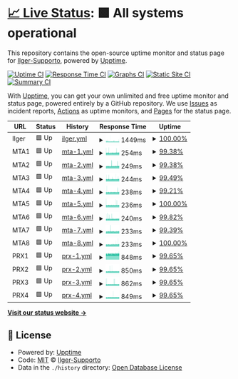 # [📈 Live Status](https://Ilger-Supporto.github.io/Uptime): <!--live status--> **🟩 All systems operational**

This repository contains the open-source uptime monitor and status page for [Ilger-Supporto](https://Ilger-Supporto.github.io/Uptime), powered by [Upptime](https://github.com/upptime/upptime).

[![Uptime CI](https://github.com/Ilger-Supporto/Uptime/workflows/Uptime%20CI/badge.svg)](https://github.com/Ilger-Supporto/Uptime/actions?query=workflow%3A%22Uptime+CI%22)
[![Response Time CI](https://github.com/Ilger-Supporto/Uptime/workflows/Response%20Time%20CI/badge.svg)](https://github.com/Ilger-Supporto/Uptime/actions?query=workflow%3A%22Response+Time+CI%22)
[![Graphs CI](https://github.com/Ilger-Supporto/Uptime/workflows/Graphs%20CI/badge.svg)](https://github.com/Ilger-Supporto/Uptime/actions?query=workflow%3A%22Graphs+CI%22)
[![Static Site CI](https://github.com/Ilger-Supporto/Uptime/workflows/Static%20Site%20CI/badge.svg)](https://github.com/Ilger-Supporto/Uptime/actions?query=workflow%3A%22Static+Site+CI%22)
[![Summary CI](https://github.com/Ilger-Supporto/Uptime/workflows/Summary%20CI/badge.svg)](https://github.com/Ilger-Supporto/Uptime/actions?query=workflow%3A%22Summary+CI%22)

With [Upptime](https://upptime.js.org), you can get your own unlimited and free uptime monitor and status page, powered entirely by a GitHub repository. We use [Issues](https://github.com/Ilger-Supporto/Uptime/issues) as incident reports, [Actions](https://github.com/Ilger-Supporto/Uptime/actions) as uptime monitors, and [Pages](https://Ilger-Supporto.github.io/Uptime) for the status page.

<!--start: status pages-->
<!-- This summary is generated by Upptime (https://github.com/upptime/upptime) -->
<!-- Do not edit this manually, your changes will be overwritten -->
<!-- prettier-ignore -->
| URL | Status | History | Response Time | Uptime |
| --- | ------ | ------- | ------------- | ------ |
| <img alt="" src="https://icons.duckduckgo.com/ip3/null.ico" height="13"> Ilger | 🟩 Up | [ilger.yml](https://github.com/Ilger-Supporto/Uptime/commits/HEAD/history/ilger.yml) | <details><summary><img alt="Response time graph" src="./graphs/ilger/response-time-week.png" height="20"> 1449ms</summary><br><a href="https://Ilger-Supporto.github.io/Uptime/history/ilger"><img alt="Response time 1383" src="https://img.shields.io/endpoint?url=https%3A%2F%2Fraw.githubusercontent.com%2FIlger-Supporto%2FUptime%2FHEAD%2Fapi%2Filger%2Fresponse-time.json"></a><br><a href="https://Ilger-Supporto.github.io/Uptime/history/ilger"><img alt="24-hour response time 1452" src="https://img.shields.io/endpoint?url=https%3A%2F%2Fraw.githubusercontent.com%2FIlger-Supporto%2FUptime%2FHEAD%2Fapi%2Filger%2Fresponse-time-day.json"></a><br><a href="https://Ilger-Supporto.github.io/Uptime/history/ilger"><img alt="7-day response time 1449" src="https://img.shields.io/endpoint?url=https%3A%2F%2Fraw.githubusercontent.com%2FIlger-Supporto%2FUptime%2FHEAD%2Fapi%2Filger%2Fresponse-time-week.json"></a><br><a href="https://Ilger-Supporto.github.io/Uptime/history/ilger"><img alt="30-day response time 1406" src="https://img.shields.io/endpoint?url=https%3A%2F%2Fraw.githubusercontent.com%2FIlger-Supporto%2FUptime%2FHEAD%2Fapi%2Filger%2Fresponse-time-month.json"></a><br><a href="https://Ilger-Supporto.github.io/Uptime/history/ilger"><img alt="1-year response time 1383" src="https://img.shields.io/endpoint?url=https%3A%2F%2Fraw.githubusercontent.com%2FIlger-Supporto%2FUptime%2FHEAD%2Fapi%2Filger%2Fresponse-time-year.json"></a></details> | <details><summary><a href="https://Ilger-Supporto.github.io/Uptime/history/ilger">100.00%</a></summary><a href="https://Ilger-Supporto.github.io/Uptime/history/ilger"><img alt="All-time uptime 99.95%" src="https://img.shields.io/endpoint?url=https%3A%2F%2Fraw.githubusercontent.com%2FIlger-Supporto%2FUptime%2FHEAD%2Fapi%2Filger%2Fuptime.json"></a><br><a href="https://Ilger-Supporto.github.io/Uptime/history/ilger"><img alt="24-hour uptime 100.00%" src="https://img.shields.io/endpoint?url=https%3A%2F%2Fraw.githubusercontent.com%2FIlger-Supporto%2FUptime%2FHEAD%2Fapi%2Filger%2Fuptime-day.json"></a><br><a href="https://Ilger-Supporto.github.io/Uptime/history/ilger"><img alt="7-day uptime 100.00%" src="https://img.shields.io/endpoint?url=https%3A%2F%2Fraw.githubusercontent.com%2FIlger-Supporto%2FUptime%2FHEAD%2Fapi%2Filger%2Fuptime-week.json"></a><br><a href="https://Ilger-Supporto.github.io/Uptime/history/ilger"><img alt="30-day uptime 100.00%" src="https://img.shields.io/endpoint?url=https%3A%2F%2Fraw.githubusercontent.com%2FIlger-Supporto%2FUptime%2FHEAD%2Fapi%2Filger%2Fuptime-month.json"></a><br><a href="https://Ilger-Supporto.github.io/Uptime/history/ilger"><img alt="1-year uptime 99.95%" src="https://img.shields.io/endpoint?url=https%3A%2F%2Fraw.githubusercontent.com%2FIlger-Supporto%2FUptime%2FHEAD%2Fapi%2Filger%2Fuptime-year.json"></a></details>
| <img alt="" src="https://icons.duckduckgo.com/ip3/null.ico" height="13"> MTA1 | 🟩 Up | [mta-1.yml](https://github.com/Ilger-Supporto/Uptime/commits/HEAD/history/mta-1.yml) | <details><summary><img alt="Response time graph" src="./graphs/mta-1/response-time-week.png" height="20"> 254ms</summary><br><a href="https://Ilger-Supporto.github.io/Uptime/history/mta-1"><img alt="Response time 254" src="https://img.shields.io/endpoint?url=https%3A%2F%2Fraw.githubusercontent.com%2FIlger-Supporto%2FUptime%2FHEAD%2Fapi%2Fmta-1%2Fresponse-time.json"></a><br><a href="https://Ilger-Supporto.github.io/Uptime/history/mta-1"><img alt="24-hour response time 257" src="https://img.shields.io/endpoint?url=https%3A%2F%2Fraw.githubusercontent.com%2FIlger-Supporto%2FUptime%2FHEAD%2Fapi%2Fmta-1%2Fresponse-time-day.json"></a><br><a href="https://Ilger-Supporto.github.io/Uptime/history/mta-1"><img alt="7-day response time 254" src="https://img.shields.io/endpoint?url=https%3A%2F%2Fraw.githubusercontent.com%2FIlger-Supporto%2FUptime%2FHEAD%2Fapi%2Fmta-1%2Fresponse-time-week.json"></a><br><a href="https://Ilger-Supporto.github.io/Uptime/history/mta-1"><img alt="30-day response time 254" src="https://img.shields.io/endpoint?url=https%3A%2F%2Fraw.githubusercontent.com%2FIlger-Supporto%2FUptime%2FHEAD%2Fapi%2Fmta-1%2Fresponse-time-month.json"></a><br><a href="https://Ilger-Supporto.github.io/Uptime/history/mta-1"><img alt="1-year response time 254" src="https://img.shields.io/endpoint?url=https%3A%2F%2Fraw.githubusercontent.com%2FIlger-Supporto%2FUptime%2FHEAD%2Fapi%2Fmta-1%2Fresponse-time-year.json"></a></details> | <details><summary><a href="https://Ilger-Supporto.github.io/Uptime/history/mta-1">99.38%</a></summary><a href="https://Ilger-Supporto.github.io/Uptime/history/mta-1"><img alt="All-time uptime 99.78%" src="https://img.shields.io/endpoint?url=https%3A%2F%2Fraw.githubusercontent.com%2FIlger-Supporto%2FUptime%2FHEAD%2Fapi%2Fmta-1%2Fuptime.json"></a><br><a href="https://Ilger-Supporto.github.io/Uptime/history/mta-1"><img alt="24-hour uptime 100.00%" src="https://img.shields.io/endpoint?url=https%3A%2F%2Fraw.githubusercontent.com%2FIlger-Supporto%2FUptime%2FHEAD%2Fapi%2Fmta-1%2Fuptime-day.json"></a><br><a href="https://Ilger-Supporto.github.io/Uptime/history/mta-1"><img alt="7-day uptime 99.38%" src="https://img.shields.io/endpoint?url=https%3A%2F%2Fraw.githubusercontent.com%2FIlger-Supporto%2FUptime%2FHEAD%2Fapi%2Fmta-1%2Fuptime-week.json"></a><br><a href="https://Ilger-Supporto.github.io/Uptime/history/mta-1"><img alt="30-day uptime 99.78%" src="https://img.shields.io/endpoint?url=https%3A%2F%2Fraw.githubusercontent.com%2FIlger-Supporto%2FUptime%2FHEAD%2Fapi%2Fmta-1%2Fuptime-month.json"></a><br><a href="https://Ilger-Supporto.github.io/Uptime/history/mta-1"><img alt="1-year uptime 99.78%" src="https://img.shields.io/endpoint?url=https%3A%2F%2Fraw.githubusercontent.com%2FIlger-Supporto%2FUptime%2FHEAD%2Fapi%2Fmta-1%2Fuptime-year.json"></a></details>
| <img alt="" src="https://icons.duckduckgo.com/ip3/null.ico" height="13"> MTA2 | 🟩 Up | [mta-2.yml](https://github.com/Ilger-Supporto/Uptime/commits/HEAD/history/mta-2.yml) | <details><summary><img alt="Response time graph" src="./graphs/mta-2/response-time-week.png" height="20"> 249ms</summary><br><a href="https://Ilger-Supporto.github.io/Uptime/history/mta-2"><img alt="Response time 248" src="https://img.shields.io/endpoint?url=https%3A%2F%2Fraw.githubusercontent.com%2FIlger-Supporto%2FUptime%2FHEAD%2Fapi%2Fmta-2%2Fresponse-time.json"></a><br><a href="https://Ilger-Supporto.github.io/Uptime/history/mta-2"><img alt="24-hour response time 257" src="https://img.shields.io/endpoint?url=https%3A%2F%2Fraw.githubusercontent.com%2FIlger-Supporto%2FUptime%2FHEAD%2Fapi%2Fmta-2%2Fresponse-time-day.json"></a><br><a href="https://Ilger-Supporto.github.io/Uptime/history/mta-2"><img alt="7-day response time 249" src="https://img.shields.io/endpoint?url=https%3A%2F%2Fraw.githubusercontent.com%2FIlger-Supporto%2FUptime%2FHEAD%2Fapi%2Fmta-2%2Fresponse-time-week.json"></a><br><a href="https://Ilger-Supporto.github.io/Uptime/history/mta-2"><img alt="30-day response time 248" src="https://img.shields.io/endpoint?url=https%3A%2F%2Fraw.githubusercontent.com%2FIlger-Supporto%2FUptime%2FHEAD%2Fapi%2Fmta-2%2Fresponse-time-month.json"></a><br><a href="https://Ilger-Supporto.github.io/Uptime/history/mta-2"><img alt="1-year response time 248" src="https://img.shields.io/endpoint?url=https%3A%2F%2Fraw.githubusercontent.com%2FIlger-Supporto%2FUptime%2FHEAD%2Fapi%2Fmta-2%2Fresponse-time-year.json"></a></details> | <details><summary><a href="https://Ilger-Supporto.github.io/Uptime/history/mta-2">99.38%</a></summary><a href="https://Ilger-Supporto.github.io/Uptime/history/mta-2"><img alt="All-time uptime 99.78%" src="https://img.shields.io/endpoint?url=https%3A%2F%2Fraw.githubusercontent.com%2FIlger-Supporto%2FUptime%2FHEAD%2Fapi%2Fmta-2%2Fuptime.json"></a><br><a href="https://Ilger-Supporto.github.io/Uptime/history/mta-2"><img alt="24-hour uptime 100.00%" src="https://img.shields.io/endpoint?url=https%3A%2F%2Fraw.githubusercontent.com%2FIlger-Supporto%2FUptime%2FHEAD%2Fapi%2Fmta-2%2Fuptime-day.json"></a><br><a href="https://Ilger-Supporto.github.io/Uptime/history/mta-2"><img alt="7-day uptime 99.38%" src="https://img.shields.io/endpoint?url=https%3A%2F%2Fraw.githubusercontent.com%2FIlger-Supporto%2FUptime%2FHEAD%2Fapi%2Fmta-2%2Fuptime-week.json"></a><br><a href="https://Ilger-Supporto.github.io/Uptime/history/mta-2"><img alt="30-day uptime 99.78%" src="https://img.shields.io/endpoint?url=https%3A%2F%2Fraw.githubusercontent.com%2FIlger-Supporto%2FUptime%2FHEAD%2Fapi%2Fmta-2%2Fuptime-month.json"></a><br><a href="https://Ilger-Supporto.github.io/Uptime/history/mta-2"><img alt="1-year uptime 99.78%" src="https://img.shields.io/endpoint?url=https%3A%2F%2Fraw.githubusercontent.com%2FIlger-Supporto%2FUptime%2FHEAD%2Fapi%2Fmta-2%2Fuptime-year.json"></a></details>
| <img alt="" src="https://icons.duckduckgo.com/ip3/null.ico" height="13"> MTA3 | 🟩 Up | [mta-3.yml](https://github.com/Ilger-Supporto/Uptime/commits/HEAD/history/mta-3.yml) | <details><summary><img alt="Response time graph" src="./graphs/mta-3/response-time-week.png" height="20"> 244ms</summary><br><a href="https://Ilger-Supporto.github.io/Uptime/history/mta-3"><img alt="Response time 241" src="https://img.shields.io/endpoint?url=https%3A%2F%2Fraw.githubusercontent.com%2FIlger-Supporto%2FUptime%2FHEAD%2Fapi%2Fmta-3%2Fresponse-time.json"></a><br><a href="https://Ilger-Supporto.github.io/Uptime/history/mta-3"><img alt="24-hour response time 251" src="https://img.shields.io/endpoint?url=https%3A%2F%2Fraw.githubusercontent.com%2FIlger-Supporto%2FUptime%2FHEAD%2Fapi%2Fmta-3%2Fresponse-time-day.json"></a><br><a href="https://Ilger-Supporto.github.io/Uptime/history/mta-3"><img alt="7-day response time 244" src="https://img.shields.io/endpoint?url=https%3A%2F%2Fraw.githubusercontent.com%2FIlger-Supporto%2FUptime%2FHEAD%2Fapi%2Fmta-3%2Fresponse-time-week.json"></a><br><a href="https://Ilger-Supporto.github.io/Uptime/history/mta-3"><img alt="30-day response time 241" src="https://img.shields.io/endpoint?url=https%3A%2F%2Fraw.githubusercontent.com%2FIlger-Supporto%2FUptime%2FHEAD%2Fapi%2Fmta-3%2Fresponse-time-month.json"></a><br><a href="https://Ilger-Supporto.github.io/Uptime/history/mta-3"><img alt="1-year response time 241" src="https://img.shields.io/endpoint?url=https%3A%2F%2Fraw.githubusercontent.com%2FIlger-Supporto%2FUptime%2FHEAD%2Fapi%2Fmta-3%2Fresponse-time-year.json"></a></details> | <details><summary><a href="https://Ilger-Supporto.github.io/Uptime/history/mta-3">99.49%</a></summary><a href="https://Ilger-Supporto.github.io/Uptime/history/mta-3"><img alt="All-time uptime 99.82%" src="https://img.shields.io/endpoint?url=https%3A%2F%2Fraw.githubusercontent.com%2FIlger-Supporto%2FUptime%2FHEAD%2Fapi%2Fmta-3%2Fuptime.json"></a><br><a href="https://Ilger-Supporto.github.io/Uptime/history/mta-3"><img alt="24-hour uptime 100.00%" src="https://img.shields.io/endpoint?url=https%3A%2F%2Fraw.githubusercontent.com%2FIlger-Supporto%2FUptime%2FHEAD%2Fapi%2Fmta-3%2Fuptime-day.json"></a><br><a href="https://Ilger-Supporto.github.io/Uptime/history/mta-3"><img alt="7-day uptime 99.49%" src="https://img.shields.io/endpoint?url=https%3A%2F%2Fraw.githubusercontent.com%2FIlger-Supporto%2FUptime%2FHEAD%2Fapi%2Fmta-3%2Fuptime-week.json"></a><br><a href="https://Ilger-Supporto.github.io/Uptime/history/mta-3"><img alt="30-day uptime 99.82%" src="https://img.shields.io/endpoint?url=https%3A%2F%2Fraw.githubusercontent.com%2FIlger-Supporto%2FUptime%2FHEAD%2Fapi%2Fmta-3%2Fuptime-month.json"></a><br><a href="https://Ilger-Supporto.github.io/Uptime/history/mta-3"><img alt="1-year uptime 99.82%" src="https://img.shields.io/endpoint?url=https%3A%2F%2Fraw.githubusercontent.com%2FIlger-Supporto%2FUptime%2FHEAD%2Fapi%2Fmta-3%2Fuptime-year.json"></a></details>
| <img alt="" src="https://icons.duckduckgo.com/ip3/null.ico" height="13"> MTA4 | 🟩 Up | [mta-4.yml](https://github.com/Ilger-Supporto/Uptime/commits/HEAD/history/mta-4.yml) | <details><summary><img alt="Response time graph" src="./graphs/mta-4/response-time-week.png" height="20"> 238ms</summary><br><a href="https://Ilger-Supporto.github.io/Uptime/history/mta-4"><img alt="Response time 237" src="https://img.shields.io/endpoint?url=https%3A%2F%2Fraw.githubusercontent.com%2FIlger-Supporto%2FUptime%2FHEAD%2Fapi%2Fmta-4%2Fresponse-time.json"></a><br><a href="https://Ilger-Supporto.github.io/Uptime/history/mta-4"><img alt="24-hour response time 251" src="https://img.shields.io/endpoint?url=https%3A%2F%2Fraw.githubusercontent.com%2FIlger-Supporto%2FUptime%2FHEAD%2Fapi%2Fmta-4%2Fresponse-time-day.json"></a><br><a href="https://Ilger-Supporto.github.io/Uptime/history/mta-4"><img alt="7-day response time 238" src="https://img.shields.io/endpoint?url=https%3A%2F%2Fraw.githubusercontent.com%2FIlger-Supporto%2FUptime%2FHEAD%2Fapi%2Fmta-4%2Fresponse-time-week.json"></a><br><a href="https://Ilger-Supporto.github.io/Uptime/history/mta-4"><img alt="30-day response time 237" src="https://img.shields.io/endpoint?url=https%3A%2F%2Fraw.githubusercontent.com%2FIlger-Supporto%2FUptime%2FHEAD%2Fapi%2Fmta-4%2Fresponse-time-month.json"></a><br><a href="https://Ilger-Supporto.github.io/Uptime/history/mta-4"><img alt="1-year response time 237" src="https://img.shields.io/endpoint?url=https%3A%2F%2Fraw.githubusercontent.com%2FIlger-Supporto%2FUptime%2FHEAD%2Fapi%2Fmta-4%2Fresponse-time-year.json"></a></details> | <details><summary><a href="https://Ilger-Supporto.github.io/Uptime/history/mta-4">99.21%</a></summary><a href="https://Ilger-Supporto.github.io/Uptime/history/mta-4"><img alt="All-time uptime 99.71%" src="https://img.shields.io/endpoint?url=https%3A%2F%2Fraw.githubusercontent.com%2FIlger-Supporto%2FUptime%2FHEAD%2Fapi%2Fmta-4%2Fuptime.json"></a><br><a href="https://Ilger-Supporto.github.io/Uptime/history/mta-4"><img alt="24-hour uptime 100.00%" src="https://img.shields.io/endpoint?url=https%3A%2F%2Fraw.githubusercontent.com%2FIlger-Supporto%2FUptime%2FHEAD%2Fapi%2Fmta-4%2Fuptime-day.json"></a><br><a href="https://Ilger-Supporto.github.io/Uptime/history/mta-4"><img alt="7-day uptime 99.21%" src="https://img.shields.io/endpoint?url=https%3A%2F%2Fraw.githubusercontent.com%2FIlger-Supporto%2FUptime%2FHEAD%2Fapi%2Fmta-4%2Fuptime-week.json"></a><br><a href="https://Ilger-Supporto.github.io/Uptime/history/mta-4"><img alt="30-day uptime 99.71%" src="https://img.shields.io/endpoint?url=https%3A%2F%2Fraw.githubusercontent.com%2FIlger-Supporto%2FUptime%2FHEAD%2Fapi%2Fmta-4%2Fuptime-month.json"></a><br><a href="https://Ilger-Supporto.github.io/Uptime/history/mta-4"><img alt="1-year uptime 99.71%" src="https://img.shields.io/endpoint?url=https%3A%2F%2Fraw.githubusercontent.com%2FIlger-Supporto%2FUptime%2FHEAD%2Fapi%2Fmta-4%2Fuptime-year.json"></a></details>
| <img alt="" src="https://icons.duckduckgo.com/ip3/null.ico" height="13"> MTA5 | 🟩 Up | [mta-5.yml](https://github.com/Ilger-Supporto/Uptime/commits/HEAD/history/mta-5.yml) | <details><summary><img alt="Response time graph" src="./graphs/mta-5/response-time-week.png" height="20"> 236ms</summary><br><a href="https://Ilger-Supporto.github.io/Uptime/history/mta-5"><img alt="Response time 235" src="https://img.shields.io/endpoint?url=https%3A%2F%2Fraw.githubusercontent.com%2FIlger-Supporto%2FUptime%2FHEAD%2Fapi%2Fmta-5%2Fresponse-time.json"></a><br><a href="https://Ilger-Supporto.github.io/Uptime/history/mta-5"><img alt="24-hour response time 237" src="https://img.shields.io/endpoint?url=https%3A%2F%2Fraw.githubusercontent.com%2FIlger-Supporto%2FUptime%2FHEAD%2Fapi%2Fmta-5%2Fresponse-time-day.json"></a><br><a href="https://Ilger-Supporto.github.io/Uptime/history/mta-5"><img alt="7-day response time 236" src="https://img.shields.io/endpoint?url=https%3A%2F%2Fraw.githubusercontent.com%2FIlger-Supporto%2FUptime%2FHEAD%2Fapi%2Fmta-5%2Fresponse-time-week.json"></a><br><a href="https://Ilger-Supporto.github.io/Uptime/history/mta-5"><img alt="30-day response time 235" src="https://img.shields.io/endpoint?url=https%3A%2F%2Fraw.githubusercontent.com%2FIlger-Supporto%2FUptime%2FHEAD%2Fapi%2Fmta-5%2Fresponse-time-month.json"></a><br><a href="https://Ilger-Supporto.github.io/Uptime/history/mta-5"><img alt="1-year response time 235" src="https://img.shields.io/endpoint?url=https%3A%2F%2Fraw.githubusercontent.com%2FIlger-Supporto%2FUptime%2FHEAD%2Fapi%2Fmta-5%2Fresponse-time-year.json"></a></details> | <details><summary><a href="https://Ilger-Supporto.github.io/Uptime/history/mta-5">100.00%</a></summary><a href="https://Ilger-Supporto.github.io/Uptime/history/mta-5"><img alt="All-time uptime 100.00%" src="https://img.shields.io/endpoint?url=https%3A%2F%2Fraw.githubusercontent.com%2FIlger-Supporto%2FUptime%2FHEAD%2Fapi%2Fmta-5%2Fuptime.json"></a><br><a href="https://Ilger-Supporto.github.io/Uptime/history/mta-5"><img alt="24-hour uptime 100.00%" src="https://img.shields.io/endpoint?url=https%3A%2F%2Fraw.githubusercontent.com%2FIlger-Supporto%2FUptime%2FHEAD%2Fapi%2Fmta-5%2Fuptime-day.json"></a><br><a href="https://Ilger-Supporto.github.io/Uptime/history/mta-5"><img alt="7-day uptime 100.00%" src="https://img.shields.io/endpoint?url=https%3A%2F%2Fraw.githubusercontent.com%2FIlger-Supporto%2FUptime%2FHEAD%2Fapi%2Fmta-5%2Fuptime-week.json"></a><br><a href="https://Ilger-Supporto.github.io/Uptime/history/mta-5"><img alt="30-day uptime 100.00%" src="https://img.shields.io/endpoint?url=https%3A%2F%2Fraw.githubusercontent.com%2FIlger-Supporto%2FUptime%2FHEAD%2Fapi%2Fmta-5%2Fuptime-month.json"></a><br><a href="https://Ilger-Supporto.github.io/Uptime/history/mta-5"><img alt="1-year uptime 100.00%" src="https://img.shields.io/endpoint?url=https%3A%2F%2Fraw.githubusercontent.com%2FIlger-Supporto%2FUptime%2FHEAD%2Fapi%2Fmta-5%2Fuptime-year.json"></a></details>
| <img alt="" src="https://icons.duckduckgo.com/ip3/null.ico" height="13"> MTA6 | 🟩 Up | [mta-6.yml](https://github.com/Ilger-Supporto/Uptime/commits/HEAD/history/mta-6.yml) | <details><summary><img alt="Response time graph" src="./graphs/mta-6/response-time-week.png" height="20"> 240ms</summary><br><a href="https://Ilger-Supporto.github.io/Uptime/history/mta-6"><img alt="Response time 235" src="https://img.shields.io/endpoint?url=https%3A%2F%2Fraw.githubusercontent.com%2FIlger-Supporto%2FUptime%2FHEAD%2Fapi%2Fmta-6%2Fresponse-time.json"></a><br><a href="https://Ilger-Supporto.github.io/Uptime/history/mta-6"><img alt="24-hour response time 241" src="https://img.shields.io/endpoint?url=https%3A%2F%2Fraw.githubusercontent.com%2FIlger-Supporto%2FUptime%2FHEAD%2Fapi%2Fmta-6%2Fresponse-time-day.json"></a><br><a href="https://Ilger-Supporto.github.io/Uptime/history/mta-6"><img alt="7-day response time 240" src="https://img.shields.io/endpoint?url=https%3A%2F%2Fraw.githubusercontent.com%2FIlger-Supporto%2FUptime%2FHEAD%2Fapi%2Fmta-6%2Fresponse-time-week.json"></a><br><a href="https://Ilger-Supporto.github.io/Uptime/history/mta-6"><img alt="30-day response time 235" src="https://img.shields.io/endpoint?url=https%3A%2F%2Fraw.githubusercontent.com%2FIlger-Supporto%2FUptime%2FHEAD%2Fapi%2Fmta-6%2Fresponse-time-month.json"></a><br><a href="https://Ilger-Supporto.github.io/Uptime/history/mta-6"><img alt="1-year response time 235" src="https://img.shields.io/endpoint?url=https%3A%2F%2Fraw.githubusercontent.com%2FIlger-Supporto%2FUptime%2FHEAD%2Fapi%2Fmta-6%2Fresponse-time-year.json"></a></details> | <details><summary><a href="https://Ilger-Supporto.github.io/Uptime/history/mta-6">99.82%</a></summary><a href="https://Ilger-Supporto.github.io/Uptime/history/mta-6"><img alt="All-time uptime 99.93%" src="https://img.shields.io/endpoint?url=https%3A%2F%2Fraw.githubusercontent.com%2FIlger-Supporto%2FUptime%2FHEAD%2Fapi%2Fmta-6%2Fuptime.json"></a><br><a href="https://Ilger-Supporto.github.io/Uptime/history/mta-6"><img alt="24-hour uptime 100.00%" src="https://img.shields.io/endpoint?url=https%3A%2F%2Fraw.githubusercontent.com%2FIlger-Supporto%2FUptime%2FHEAD%2Fapi%2Fmta-6%2Fuptime-day.json"></a><br><a href="https://Ilger-Supporto.github.io/Uptime/history/mta-6"><img alt="7-day uptime 99.82%" src="https://img.shields.io/endpoint?url=https%3A%2F%2Fraw.githubusercontent.com%2FIlger-Supporto%2FUptime%2FHEAD%2Fapi%2Fmta-6%2Fuptime-week.json"></a><br><a href="https://Ilger-Supporto.github.io/Uptime/history/mta-6"><img alt="30-day uptime 99.93%" src="https://img.shields.io/endpoint?url=https%3A%2F%2Fraw.githubusercontent.com%2FIlger-Supporto%2FUptime%2FHEAD%2Fapi%2Fmta-6%2Fuptime-month.json"></a><br><a href="https://Ilger-Supporto.github.io/Uptime/history/mta-6"><img alt="1-year uptime 99.93%" src="https://img.shields.io/endpoint?url=https%3A%2F%2Fraw.githubusercontent.com%2FIlger-Supporto%2FUptime%2FHEAD%2Fapi%2Fmta-6%2Fuptime-year.json"></a></details>
| <img alt="" src="https://icons.duckduckgo.com/ip3/null.ico" height="13"> MTA7 | 🟩 Up | [mta-7.yml](https://github.com/Ilger-Supporto/Uptime/commits/HEAD/history/mta-7.yml) | <details><summary><img alt="Response time graph" src="./graphs/mta-7/response-time-week.png" height="20"> 233ms</summary><br><a href="https://Ilger-Supporto.github.io/Uptime/history/mta-7"><img alt="Response time 234" src="https://img.shields.io/endpoint?url=https%3A%2F%2Fraw.githubusercontent.com%2FIlger-Supporto%2FUptime%2FHEAD%2Fapi%2Fmta-7%2Fresponse-time.json"></a><br><a href="https://Ilger-Supporto.github.io/Uptime/history/mta-7"><img alt="24-hour response time 239" src="https://img.shields.io/endpoint?url=https%3A%2F%2Fraw.githubusercontent.com%2FIlger-Supporto%2FUptime%2FHEAD%2Fapi%2Fmta-7%2Fresponse-time-day.json"></a><br><a href="https://Ilger-Supporto.github.io/Uptime/history/mta-7"><img alt="7-day response time 233" src="https://img.shields.io/endpoint?url=https%3A%2F%2Fraw.githubusercontent.com%2FIlger-Supporto%2FUptime%2FHEAD%2Fapi%2Fmta-7%2Fresponse-time-week.json"></a><br><a href="https://Ilger-Supporto.github.io/Uptime/history/mta-7"><img alt="30-day response time 234" src="https://img.shields.io/endpoint?url=https%3A%2F%2Fraw.githubusercontent.com%2FIlger-Supporto%2FUptime%2FHEAD%2Fapi%2Fmta-7%2Fresponse-time-month.json"></a><br><a href="https://Ilger-Supporto.github.io/Uptime/history/mta-7"><img alt="1-year response time 234" src="https://img.shields.io/endpoint?url=https%3A%2F%2Fraw.githubusercontent.com%2FIlger-Supporto%2FUptime%2FHEAD%2Fapi%2Fmta-7%2Fresponse-time-year.json"></a></details> | <details><summary><a href="https://Ilger-Supporto.github.io/Uptime/history/mta-7">99.39%</a></summary><a href="https://Ilger-Supporto.github.io/Uptime/history/mta-7"><img alt="All-time uptime 99.78%" src="https://img.shields.io/endpoint?url=https%3A%2F%2Fraw.githubusercontent.com%2FIlger-Supporto%2FUptime%2FHEAD%2Fapi%2Fmta-7%2Fuptime.json"></a><br><a href="https://Ilger-Supporto.github.io/Uptime/history/mta-7"><img alt="24-hour uptime 100.00%" src="https://img.shields.io/endpoint?url=https%3A%2F%2Fraw.githubusercontent.com%2FIlger-Supporto%2FUptime%2FHEAD%2Fapi%2Fmta-7%2Fuptime-day.json"></a><br><a href="https://Ilger-Supporto.github.io/Uptime/history/mta-7"><img alt="7-day uptime 99.39%" src="https://img.shields.io/endpoint?url=https%3A%2F%2Fraw.githubusercontent.com%2FIlger-Supporto%2FUptime%2FHEAD%2Fapi%2Fmta-7%2Fuptime-week.json"></a><br><a href="https://Ilger-Supporto.github.io/Uptime/history/mta-7"><img alt="30-day uptime 99.78%" src="https://img.shields.io/endpoint?url=https%3A%2F%2Fraw.githubusercontent.com%2FIlger-Supporto%2FUptime%2FHEAD%2Fapi%2Fmta-7%2Fuptime-month.json"></a><br><a href="https://Ilger-Supporto.github.io/Uptime/history/mta-7"><img alt="1-year uptime 99.78%" src="https://img.shields.io/endpoint?url=https%3A%2F%2Fraw.githubusercontent.com%2FIlger-Supporto%2FUptime%2FHEAD%2Fapi%2Fmta-7%2Fuptime-year.json"></a></details>
| <img alt="" src="https://icons.duckduckgo.com/ip3/null.ico" height="13"> MTA8 | 🟩 Up | [mta-8.yml](https://github.com/Ilger-Supporto/Uptime/commits/HEAD/history/mta-8.yml) | <details><summary><img alt="Response time graph" src="./graphs/mta-8/response-time-week.png" height="20"> 233ms</summary><br><a href="https://Ilger-Supporto.github.io/Uptime/history/mta-8"><img alt="Response time 235" src="https://img.shields.io/endpoint?url=https%3A%2F%2Fraw.githubusercontent.com%2FIlger-Supporto%2FUptime%2FHEAD%2Fapi%2Fmta-8%2Fresponse-time.json"></a><br><a href="https://Ilger-Supporto.github.io/Uptime/history/mta-8"><img alt="24-hour response time 253" src="https://img.shields.io/endpoint?url=https%3A%2F%2Fraw.githubusercontent.com%2FIlger-Supporto%2FUptime%2FHEAD%2Fapi%2Fmta-8%2Fresponse-time-day.json"></a><br><a href="https://Ilger-Supporto.github.io/Uptime/history/mta-8"><img alt="7-day response time 233" src="https://img.shields.io/endpoint?url=https%3A%2F%2Fraw.githubusercontent.com%2FIlger-Supporto%2FUptime%2FHEAD%2Fapi%2Fmta-8%2Fresponse-time-week.json"></a><br><a href="https://Ilger-Supporto.github.io/Uptime/history/mta-8"><img alt="30-day response time 235" src="https://img.shields.io/endpoint?url=https%3A%2F%2Fraw.githubusercontent.com%2FIlger-Supporto%2FUptime%2FHEAD%2Fapi%2Fmta-8%2Fresponse-time-month.json"></a><br><a href="https://Ilger-Supporto.github.io/Uptime/history/mta-8"><img alt="1-year response time 235" src="https://img.shields.io/endpoint?url=https%3A%2F%2Fraw.githubusercontent.com%2FIlger-Supporto%2FUptime%2FHEAD%2Fapi%2Fmta-8%2Fresponse-time-year.json"></a></details> | <details><summary><a href="https://Ilger-Supporto.github.io/Uptime/history/mta-8">100.00%</a></summary><a href="https://Ilger-Supporto.github.io/Uptime/history/mta-8"><img alt="All-time uptime 100.00%" src="https://img.shields.io/endpoint?url=https%3A%2F%2Fraw.githubusercontent.com%2FIlger-Supporto%2FUptime%2FHEAD%2Fapi%2Fmta-8%2Fuptime.json"></a><br><a href="https://Ilger-Supporto.github.io/Uptime/history/mta-8"><img alt="24-hour uptime 100.00%" src="https://img.shields.io/endpoint?url=https%3A%2F%2Fraw.githubusercontent.com%2FIlger-Supporto%2FUptime%2FHEAD%2Fapi%2Fmta-8%2Fuptime-day.json"></a><br><a href="https://Ilger-Supporto.github.io/Uptime/history/mta-8"><img alt="7-day uptime 100.00%" src="https://img.shields.io/endpoint?url=https%3A%2F%2Fraw.githubusercontent.com%2FIlger-Supporto%2FUptime%2FHEAD%2Fapi%2Fmta-8%2Fuptime-week.json"></a><br><a href="https://Ilger-Supporto.github.io/Uptime/history/mta-8"><img alt="30-day uptime 100.00%" src="https://img.shields.io/endpoint?url=https%3A%2F%2Fraw.githubusercontent.com%2FIlger-Supporto%2FUptime%2FHEAD%2Fapi%2Fmta-8%2Fuptime-month.json"></a><br><a href="https://Ilger-Supporto.github.io/Uptime/history/mta-8"><img alt="1-year uptime 100.00%" src="https://img.shields.io/endpoint?url=https%3A%2F%2Fraw.githubusercontent.com%2FIlger-Supporto%2FUptime%2FHEAD%2Fapi%2Fmta-8%2Fuptime-year.json"></a></details>
| <img alt="" src="https://icons.duckduckgo.com/ip3/null.ico" height="13"> PRX1 | 🟩 Up | [prx-1.yml](https://github.com/Ilger-Supporto/Uptime/commits/HEAD/history/prx-1.yml) | <details><summary><img alt="Response time graph" src="./graphs/prx-1/response-time-week.png" height="20"> 848ms</summary><br><a href="https://Ilger-Supporto.github.io/Uptime/history/prx-1"><img alt="Response time 842" src="https://img.shields.io/endpoint?url=https%3A%2F%2Fraw.githubusercontent.com%2FIlger-Supporto%2FUptime%2FHEAD%2Fapi%2Fprx-1%2Fresponse-time.json"></a><br><a href="https://Ilger-Supporto.github.io/Uptime/history/prx-1"><img alt="24-hour response time 869" src="https://img.shields.io/endpoint?url=https%3A%2F%2Fraw.githubusercontent.com%2FIlger-Supporto%2FUptime%2FHEAD%2Fapi%2Fprx-1%2Fresponse-time-day.json"></a><br><a href="https://Ilger-Supporto.github.io/Uptime/history/prx-1"><img alt="7-day response time 848" src="https://img.shields.io/endpoint?url=https%3A%2F%2Fraw.githubusercontent.com%2FIlger-Supporto%2FUptime%2FHEAD%2Fapi%2Fprx-1%2Fresponse-time-week.json"></a><br><a href="https://Ilger-Supporto.github.io/Uptime/history/prx-1"><img alt="30-day response time 842" src="https://img.shields.io/endpoint?url=https%3A%2F%2Fraw.githubusercontent.com%2FIlger-Supporto%2FUptime%2FHEAD%2Fapi%2Fprx-1%2Fresponse-time-month.json"></a><br><a href="https://Ilger-Supporto.github.io/Uptime/history/prx-1"><img alt="1-year response time 842" src="https://img.shields.io/endpoint?url=https%3A%2F%2Fraw.githubusercontent.com%2FIlger-Supporto%2FUptime%2FHEAD%2Fapi%2Fprx-1%2Fresponse-time-year.json"></a></details> | <details><summary><a href="https://Ilger-Supporto.github.io/Uptime/history/prx-1">99.65%</a></summary><a href="https://Ilger-Supporto.github.io/Uptime/history/prx-1"><img alt="All-time uptime 99.87%" src="https://img.shields.io/endpoint?url=https%3A%2F%2Fraw.githubusercontent.com%2FIlger-Supporto%2FUptime%2FHEAD%2Fapi%2Fprx-1%2Fuptime.json"></a><br><a href="https://Ilger-Supporto.github.io/Uptime/history/prx-1"><img alt="24-hour uptime 100.00%" src="https://img.shields.io/endpoint?url=https%3A%2F%2Fraw.githubusercontent.com%2FIlger-Supporto%2FUptime%2FHEAD%2Fapi%2Fprx-1%2Fuptime-day.json"></a><br><a href="https://Ilger-Supporto.github.io/Uptime/history/prx-1"><img alt="7-day uptime 99.65%" src="https://img.shields.io/endpoint?url=https%3A%2F%2Fraw.githubusercontent.com%2FIlger-Supporto%2FUptime%2FHEAD%2Fapi%2Fprx-1%2Fuptime-week.json"></a><br><a href="https://Ilger-Supporto.github.io/Uptime/history/prx-1"><img alt="30-day uptime 99.87%" src="https://img.shields.io/endpoint?url=https%3A%2F%2Fraw.githubusercontent.com%2FIlger-Supporto%2FUptime%2FHEAD%2Fapi%2Fprx-1%2Fuptime-month.json"></a><br><a href="https://Ilger-Supporto.github.io/Uptime/history/prx-1"><img alt="1-year uptime 99.87%" src="https://img.shields.io/endpoint?url=https%3A%2F%2Fraw.githubusercontent.com%2FIlger-Supporto%2FUptime%2FHEAD%2Fapi%2Fprx-1%2Fuptime-year.json"></a></details>
| <img alt="" src="https://icons.duckduckgo.com/ip3/null.ico" height="13"> PRX2 | 🟩 Up | [prx-2.yml](https://github.com/Ilger-Supporto/Uptime/commits/HEAD/history/prx-2.yml) | <details><summary><img alt="Response time graph" src="./graphs/prx-2/response-time-week.png" height="20"> 850ms</summary><br><a href="https://Ilger-Supporto.github.io/Uptime/history/prx-2"><img alt="Response time 844" src="https://img.shields.io/endpoint?url=https%3A%2F%2Fraw.githubusercontent.com%2FIlger-Supporto%2FUptime%2FHEAD%2Fapi%2Fprx-2%2Fresponse-time.json"></a><br><a href="https://Ilger-Supporto.github.io/Uptime/history/prx-2"><img alt="24-hour response time 851" src="https://img.shields.io/endpoint?url=https%3A%2F%2Fraw.githubusercontent.com%2FIlger-Supporto%2FUptime%2FHEAD%2Fapi%2Fprx-2%2Fresponse-time-day.json"></a><br><a href="https://Ilger-Supporto.github.io/Uptime/history/prx-2"><img alt="7-day response time 850" src="https://img.shields.io/endpoint?url=https%3A%2F%2Fraw.githubusercontent.com%2FIlger-Supporto%2FUptime%2FHEAD%2Fapi%2Fprx-2%2Fresponse-time-week.json"></a><br><a href="https://Ilger-Supporto.github.io/Uptime/history/prx-2"><img alt="30-day response time 844" src="https://img.shields.io/endpoint?url=https%3A%2F%2Fraw.githubusercontent.com%2FIlger-Supporto%2FUptime%2FHEAD%2Fapi%2Fprx-2%2Fresponse-time-month.json"></a><br><a href="https://Ilger-Supporto.github.io/Uptime/history/prx-2"><img alt="1-year response time 844" src="https://img.shields.io/endpoint?url=https%3A%2F%2Fraw.githubusercontent.com%2FIlger-Supporto%2FUptime%2FHEAD%2Fapi%2Fprx-2%2Fresponse-time-year.json"></a></details> | <details><summary><a href="https://Ilger-Supporto.github.io/Uptime/history/prx-2">99.65%</a></summary><a href="https://Ilger-Supporto.github.io/Uptime/history/prx-2"><img alt="All-time uptime 99.87%" src="https://img.shields.io/endpoint?url=https%3A%2F%2Fraw.githubusercontent.com%2FIlger-Supporto%2FUptime%2FHEAD%2Fapi%2Fprx-2%2Fuptime.json"></a><br><a href="https://Ilger-Supporto.github.io/Uptime/history/prx-2"><img alt="24-hour uptime 100.00%" src="https://img.shields.io/endpoint?url=https%3A%2F%2Fraw.githubusercontent.com%2FIlger-Supporto%2FUptime%2FHEAD%2Fapi%2Fprx-2%2Fuptime-day.json"></a><br><a href="https://Ilger-Supporto.github.io/Uptime/history/prx-2"><img alt="7-day uptime 99.65%" src="https://img.shields.io/endpoint?url=https%3A%2F%2Fraw.githubusercontent.com%2FIlger-Supporto%2FUptime%2FHEAD%2Fapi%2Fprx-2%2Fuptime-week.json"></a><br><a href="https://Ilger-Supporto.github.io/Uptime/history/prx-2"><img alt="30-day uptime 99.87%" src="https://img.shields.io/endpoint?url=https%3A%2F%2Fraw.githubusercontent.com%2FIlger-Supporto%2FUptime%2FHEAD%2Fapi%2Fprx-2%2Fuptime-month.json"></a><br><a href="https://Ilger-Supporto.github.io/Uptime/history/prx-2"><img alt="1-year uptime 99.87%" src="https://img.shields.io/endpoint?url=https%3A%2F%2Fraw.githubusercontent.com%2FIlger-Supporto%2FUptime%2FHEAD%2Fapi%2Fprx-2%2Fuptime-year.json"></a></details>
| <img alt="" src="https://icons.duckduckgo.com/ip3/null.ico" height="13"> PRX3 | 🟩 Up | [prx-3.yml](https://github.com/Ilger-Supporto/Uptime/commits/HEAD/history/prx-3.yml) | <details><summary><img alt="Response time graph" src="./graphs/prx-3/response-time-week.png" height="20"> 862ms</summary><br><a href="https://Ilger-Supporto.github.io/Uptime/history/prx-3"><img alt="Response time 852" src="https://img.shields.io/endpoint?url=https%3A%2F%2Fraw.githubusercontent.com%2FIlger-Supporto%2FUptime%2FHEAD%2Fapi%2Fprx-3%2Fresponse-time.json"></a><br><a href="https://Ilger-Supporto.github.io/Uptime/history/prx-3"><img alt="24-hour response time 852" src="https://img.shields.io/endpoint?url=https%3A%2F%2Fraw.githubusercontent.com%2FIlger-Supporto%2FUptime%2FHEAD%2Fapi%2Fprx-3%2Fresponse-time-day.json"></a><br><a href="https://Ilger-Supporto.github.io/Uptime/history/prx-3"><img alt="7-day response time 862" src="https://img.shields.io/endpoint?url=https%3A%2F%2Fraw.githubusercontent.com%2FIlger-Supporto%2FUptime%2FHEAD%2Fapi%2Fprx-3%2Fresponse-time-week.json"></a><br><a href="https://Ilger-Supporto.github.io/Uptime/history/prx-3"><img alt="30-day response time 852" src="https://img.shields.io/endpoint?url=https%3A%2F%2Fraw.githubusercontent.com%2FIlger-Supporto%2FUptime%2FHEAD%2Fapi%2Fprx-3%2Fresponse-time-month.json"></a><br><a href="https://Ilger-Supporto.github.io/Uptime/history/prx-3"><img alt="1-year response time 852" src="https://img.shields.io/endpoint?url=https%3A%2F%2Fraw.githubusercontent.com%2FIlger-Supporto%2FUptime%2FHEAD%2Fapi%2Fprx-3%2Fresponse-time-year.json"></a></details> | <details><summary><a href="https://Ilger-Supporto.github.io/Uptime/history/prx-3">99.65%</a></summary><a href="https://Ilger-Supporto.github.io/Uptime/history/prx-3"><img alt="All-time uptime 99.87%" src="https://img.shields.io/endpoint?url=https%3A%2F%2Fraw.githubusercontent.com%2FIlger-Supporto%2FUptime%2FHEAD%2Fapi%2Fprx-3%2Fuptime.json"></a><br><a href="https://Ilger-Supporto.github.io/Uptime/history/prx-3"><img alt="24-hour uptime 100.00%" src="https://img.shields.io/endpoint?url=https%3A%2F%2Fraw.githubusercontent.com%2FIlger-Supporto%2FUptime%2FHEAD%2Fapi%2Fprx-3%2Fuptime-day.json"></a><br><a href="https://Ilger-Supporto.github.io/Uptime/history/prx-3"><img alt="7-day uptime 99.65%" src="https://img.shields.io/endpoint?url=https%3A%2F%2Fraw.githubusercontent.com%2FIlger-Supporto%2FUptime%2FHEAD%2Fapi%2Fprx-3%2Fuptime-week.json"></a><br><a href="https://Ilger-Supporto.github.io/Uptime/history/prx-3"><img alt="30-day uptime 99.87%" src="https://img.shields.io/endpoint?url=https%3A%2F%2Fraw.githubusercontent.com%2FIlger-Supporto%2FUptime%2FHEAD%2Fapi%2Fprx-3%2Fuptime-month.json"></a><br><a href="https://Ilger-Supporto.github.io/Uptime/history/prx-3"><img alt="1-year uptime 99.87%" src="https://img.shields.io/endpoint?url=https%3A%2F%2Fraw.githubusercontent.com%2FIlger-Supporto%2FUptime%2FHEAD%2Fapi%2Fprx-3%2Fuptime-year.json"></a></details>
| <img alt="" src="https://icons.duckduckgo.com/ip3/null.ico" height="13"> PRX4 | 🟩 Up | [prx-4.yml](https://github.com/Ilger-Supporto/Uptime/commits/HEAD/history/prx-4.yml) | <details><summary><img alt="Response time graph" src="./graphs/prx-4/response-time-week.png" height="20"> 849ms</summary><br><a href="https://Ilger-Supporto.github.io/Uptime/history/prx-4"><img alt="Response time 843" src="https://img.shields.io/endpoint?url=https%3A%2F%2Fraw.githubusercontent.com%2FIlger-Supporto%2FUptime%2FHEAD%2Fapi%2Fprx-4%2Fresponse-time.json"></a><br><a href="https://Ilger-Supporto.github.io/Uptime/history/prx-4"><img alt="24-hour response time 860" src="https://img.shields.io/endpoint?url=https%3A%2F%2Fraw.githubusercontent.com%2FIlger-Supporto%2FUptime%2FHEAD%2Fapi%2Fprx-4%2Fresponse-time-day.json"></a><br><a href="https://Ilger-Supporto.github.io/Uptime/history/prx-4"><img alt="7-day response time 849" src="https://img.shields.io/endpoint?url=https%3A%2F%2Fraw.githubusercontent.com%2FIlger-Supporto%2FUptime%2FHEAD%2Fapi%2Fprx-4%2Fresponse-time-week.json"></a><br><a href="https://Ilger-Supporto.github.io/Uptime/history/prx-4"><img alt="30-day response time 843" src="https://img.shields.io/endpoint?url=https%3A%2F%2Fraw.githubusercontent.com%2FIlger-Supporto%2FUptime%2FHEAD%2Fapi%2Fprx-4%2Fresponse-time-month.json"></a><br><a href="https://Ilger-Supporto.github.io/Uptime/history/prx-4"><img alt="1-year response time 843" src="https://img.shields.io/endpoint?url=https%3A%2F%2Fraw.githubusercontent.com%2FIlger-Supporto%2FUptime%2FHEAD%2Fapi%2Fprx-4%2Fresponse-time-year.json"></a></details> | <details><summary><a href="https://Ilger-Supporto.github.io/Uptime/history/prx-4">99.65%</a></summary><a href="https://Ilger-Supporto.github.io/Uptime/history/prx-4"><img alt="All-time uptime 99.87%" src="https://img.shields.io/endpoint?url=https%3A%2F%2Fraw.githubusercontent.com%2FIlger-Supporto%2FUptime%2FHEAD%2Fapi%2Fprx-4%2Fuptime.json"></a><br><a href="https://Ilger-Supporto.github.io/Uptime/history/prx-4"><img alt="24-hour uptime 100.00%" src="https://img.shields.io/endpoint?url=https%3A%2F%2Fraw.githubusercontent.com%2FIlger-Supporto%2FUptime%2FHEAD%2Fapi%2Fprx-4%2Fuptime-day.json"></a><br><a href="https://Ilger-Supporto.github.io/Uptime/history/prx-4"><img alt="7-day uptime 99.65%" src="https://img.shields.io/endpoint?url=https%3A%2F%2Fraw.githubusercontent.com%2FIlger-Supporto%2FUptime%2FHEAD%2Fapi%2Fprx-4%2Fuptime-week.json"></a><br><a href="https://Ilger-Supporto.github.io/Uptime/history/prx-4"><img alt="30-day uptime 99.87%" src="https://img.shields.io/endpoint?url=https%3A%2F%2Fraw.githubusercontent.com%2FIlger-Supporto%2FUptime%2FHEAD%2Fapi%2Fprx-4%2Fuptime-month.json"></a><br><a href="https://Ilger-Supporto.github.io/Uptime/history/prx-4"><img alt="1-year uptime 99.87%" src="https://img.shields.io/endpoint?url=https%3A%2F%2Fraw.githubusercontent.com%2FIlger-Supporto%2FUptime%2FHEAD%2Fapi%2Fprx-4%2Fuptime-year.json"></a></details>

<!--end: status pages-->

[**Visit our status website →**](https://Ilger-Supporto.github.io/Uptime)

## 📄 License

- Powered by: [Upptime](https://github.com/upptime/upptime)
- Code: [MIT](./LICENSE) © [Ilger-Supporto](https://Ilger-Supporto.github.io/Uptime)
- Data in the `./history` directory: [Open Database License](https://opendatacommons.org/licenses/odbl/1-0/)
